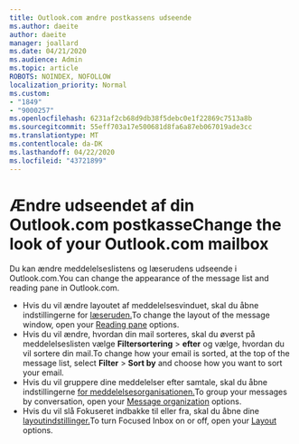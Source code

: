 ```yaml
---
title: Outlook.com ændre postkassens udseende
ms.author: daeite
author: daeite
manager: joallard
ms.date: 04/21/2020
ms.audience: Admin
ms.topic: article
ROBOTS: NOINDEX, NOFOLLOW
localization_priority: Normal
ms.custom:
- "1849"
- "9000257"
ms.openlocfilehash: 6231af2cb68d9db38f5debc0e1f22869c7513a8b
ms.sourcegitcommit: 55eff703a17e500681d8fa6a87eb067019ade3cc
ms.translationtype: MT
ms.contentlocale: da-DK
ms.lasthandoff: 04/22/2020
ms.locfileid: "43721899"
---
```

# <a name="change-the-look-of-your-outlookcom-mailbox"></a><span data-ttu-id="e1ee6-102">Ændre udseendet af din Outlook.com postkasse</span><span class="sxs-lookup"><span data-stu-id="e1ee6-102">Change the look of your Outlook.com mailbox</span></span>

<span data-ttu-id="e1ee6-103">Du kan ændre meddelelseslistens og læserudens udseende i Outlook.com.</span><span class="sxs-lookup"><span data-stu-id="e1ee6-103">You can change the appearance of the message list and reading pane in Outlook.com.</span></span>

- <span data-ttu-id="e1ee6-104">Hvis du vil ændre layoutet af meddelelsesvinduet, skal du åbne indstillingerne for [læseruden.](https://outlook.live.com/mail/options/mail/layout/readingPane)</span><span class="sxs-lookup"><span data-stu-id="e1ee6-104">To change the layout of the message window, open your [Reading pane](https://outlook.live.com/mail/options/mail/layout/readingPane) options.</span></span>
- <span data-ttu-id="e1ee6-105">Hvis du vil ændre, hvordan din mail sorteres, skal du øverst på meddelelseslisten vælge **Filtersortering** > **efter** og vælge, hvordan du vil sortere din mail.</span><span class="sxs-lookup"><span data-stu-id="e1ee6-105">To change how your email is sorted, at the top of the message list, select **Filter** > **Sort by** and choose how you want to sort your email.</span></span>
- <span data-ttu-id="e1ee6-106">Hvis du vil gruppere dine meddelelser efter samtale, skal du åbne indstillingerne [for meddelelsesorganisationen.](https://outlook.live.com/mail/options/mail/layout/conversations)</span><span class="sxs-lookup"><span data-stu-id="e1ee6-106">To group your messages by conversation, open your [Message organization](https://outlook.live.com/mail/options/mail/layout/conversations) options.</span></span>
- <span data-ttu-id="e1ee6-107">Hvis du vil slå Fokuseret indbakke til eller fra, skal du åbne dine [layoutindstillinger.](https://outlook.live.com/mail/options/mail/layout/focused)</span><span class="sxs-lookup"><span data-stu-id="e1ee6-107">To turn Focused Inbox on or off, open your [Layout](https://outlook.live.com/mail/options/mail/layout/focused) options.</span></span>